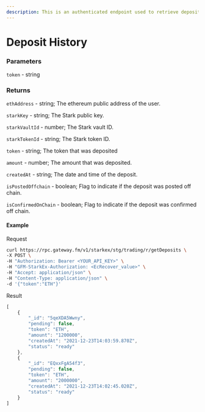 ```yaml
---
description: This is an authenticated endpoint used to retrieve deposits. A token can be specified to get deposits for a specific token. The limit of deposits returned is 1000.
---
```

# Deposit History

### **Parameters**

`token` - string

### **Returns**
`ethAddress` - string; The ethereum public address of the user.

`starkKey` - string; The Stark public key.

`starkVaultId` - number; The Stark vault ID.

`starkTokenId` - string; The Stark token ID.

`token` - string; The token that was deposited

`amount` - number; The amount that was deposited.

`createdAt` - string; The date and time of the deposit.

`isPostedOffchain` - boolean; Flag to indicate if the deposit was posted off chain.

`isConfirmedOnChain` - boolean; Flag to indicate if the deposit was confirmed off chain.

#### **Example**

Request

```bash
curl https://rpc.gateway.fm/v1/starkex/stg/trading/r/getDeposits \
-X POST \
-H "Authorization: Bearer <YOUR_API_KEY>" \
-H "GFM-StarkEx-Authorization: <EcRecover_value>" \
-H "Accept: application/json" \
-H "Content-Type: application/json" \  
-d '{"token":"ETH"}'
```


Result

```javascript
[
    {
        "_id": "5qeXDA5Wwny",
        "pending": false,
        "token": "ETH",
        "amount": "1200000",
        "createdAt": "2021-12-23T14:03:59.870Z",
        "status": "ready"
    },
    {
        "_id": "EQxxFgA54f3",
        "pending": false,
        "token": "ETH",
        "amount": "2000000",
        "createdAt": "2021-12-23T14:02:45.020Z",
        "status": "ready"
    }
]
```
